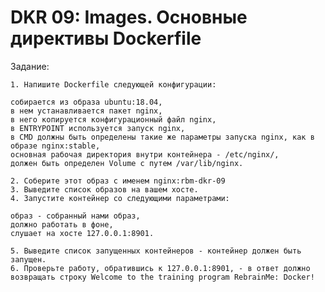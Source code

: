DKR 09: Images. Основные директивы Dockerfile
======

Задание:

    1. Напишите Dockerfile следующей конфигурации:

    собирается из образа ubuntu:18.04,
    в нем устанавливается пакет nginx,
    в него копируется конфигурационный файл nginx,
    в ENTRYPOINT используется запуск nginx,
    в CMD должны быть определены такие же параметры запуска nginx, как в образе nginx:stable,
    основная рабочая директория внутри контейнера - /etc/nginx/,
    должен быть определен Volume с путем /var/lib/nginx.

    2. Соберите этот образ с именем nginx:rbm-dkr-09
    3. Выведите список образов на вашем хосте.
    4. Запустите контейнер со следующими параметрами:

    образ - собранный нами образ,
    должно работать в фоне,
    слушает на хосте 127.0.0.1:8901.

    5. Выведите список запущенных контейнеров - контейнер должен быть запущен.
    6. Проверьте работу, обратившись к 127.0.0.1:8901, - в ответ должно возвращать строку Welcome to the training program RebrainMe: Docker!  
